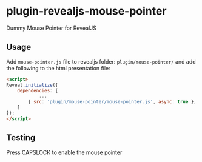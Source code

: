 # plugin-revealjs-mouse-pointer

Dummy Mouse Pointer for RevealJS

## Usage

Add `mouse-pointer.js` file to revealjs folder: `plugin/mouse-pointer/` and add the following to the html presentation file:

```html
<script>
Reveal.initialize({
	dependencies: [
			... 
		{ src: 'plugin/mouse-pointer/mouse-pointer.js', async: true }, 
	] 
});
</script>
```
	
## Testing

Press CAPSLOCK to enable the mouse pointer